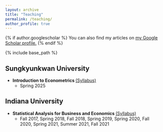 ```yaml
---
layout: archive
title: "Teaching"
permalink: /teaching/
author_profile: true
---
```


{% if author.googlescholar %}
  You can also find my articles on <u><a href="{{author.googlescholar}}">my Google Scholar profile</a>.</u>
{% endif %}

{% include base_path %}


Sungkyunkwan University
---
 
* <b> Introduction to Econometrics </b> [(Syllabus)](https://econ-seunghee.github.io/ECO3005_01_SP25_Syllabus.pdf)
  * Spring 2025


Indiana University
---

* <b> Statistical Analysis for Business and Economics  </b> [(Syllabus)](https://econ-seunghee.github.io/FA21_E370_Syllabus.pdf)
  * Fall 2017, Spring 2018, Fall 2018,
Spring 2019, Spring 2020, Fall 2020,
Spring 2021, Summer 2021, Fall 2021 




